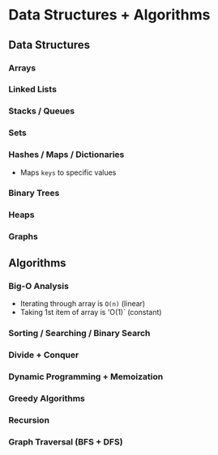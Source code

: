 # Data Structures + Algorithms
## Data Structures
### Arrays

### Linked Lists

### Stacks / Queues

### Sets

### Hashes / Maps / Dictionaries
- Maps `keys` to specific values

### Binary Trees

### Heaps

### Graphs

## Algorithms
### Big-O Analysis
- Iterating through array is `O(n)` (linear)
- Taking 1st item of array is 'O(1)` (constant)

### Sorting / Searching / Binary Search

### Divide + Conquer

### Dynamic Programming + Memoization

### Greedy Algorithms

### Recursion

### Graph Traversal (BFS + DFS)
